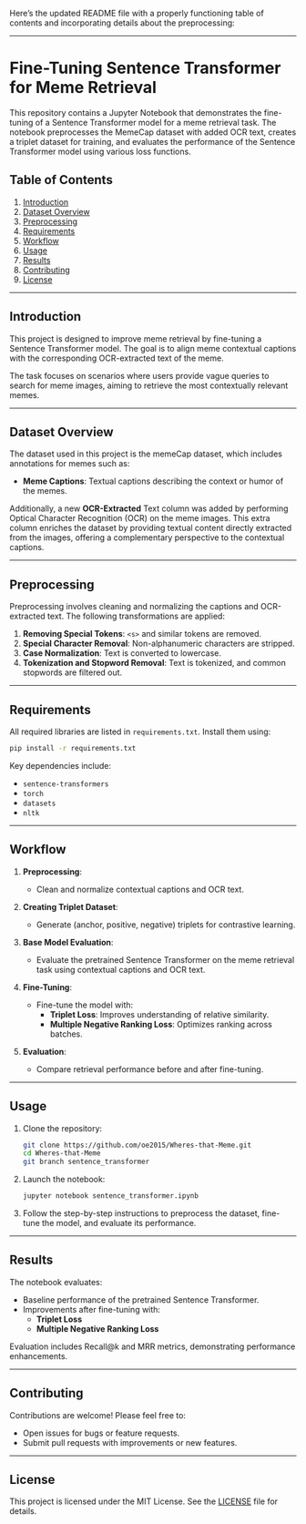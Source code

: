Here’s the updated README file with a properly functioning table of contents and incorporating details about the preprocessing:

---

# Fine-Tuning Sentence Transformer for Meme Retrieval

This repository contains a Jupyter Notebook that demonstrates the fine-tuning of a Sentence Transformer model for a meme retrieval task. The notebook preprocesses the MemeCap dataset with added OCR text, creates a triplet dataset for training, and evaluates the performance of the Sentence Transformer model using various loss functions.

## Table of Contents
1. [Introduction](#introduction)
2. [Dataset Overview](#dataset-overview)
3. [Preprocessing](#preprocessing)
4. [Requirements](#requirements)
5. [Workflow](#workflow)
6. [Usage](#usage)
7. [Results](#results)
8. [Contributing](#contributing)
9. [License](#license)

---

## Introduction

This project is designed to improve meme retrieval by fine-tuning a Sentence Transformer model. The goal is to align meme contextual captions with the corresponding OCR-extracted text of the meme.

The task focuses on scenarios where users provide vague queries to search for meme images, aiming to retrieve the most contextually relevant memes.

---

## Dataset Overview

The dataset used in this project is the memeCap dataset, which includes annotations for memes such as:

- **Meme Captions**: Textual captions describing the context or humor of the memes.

Additionally, a new **OCR-Extracted** Text column was added by performing Optical Character Recognition (OCR) on the meme images. This extra column enriches the dataset by providing textual content directly extracted from the images, offering a complementary perspective to the contextual captions.

---


## Preprocessing

Preprocessing involves cleaning and normalizing the captions and OCR-extracted text. The following transformations are applied:

1. **Removing Special Tokens**: `<s>` and similar tokens are removed.
2. **Special Character Removal**: Non-alphanumeric characters are stripped.
3. **Case Normalization**: Text is converted to lowercase.
4. **Tokenization and Stopword Removal**: Text is tokenized, and common stopwords are filtered out.


---

## Requirements

All required libraries are listed in `requirements.txt`. Install them using:
```bash
pip install -r requirements.txt
```

Key dependencies include:
- `sentence-transformers`
- `torch`
- `datasets`
- `nltk`

---

## Workflow

1. **Preprocessing**:
   - Clean and normalize contextual captions and OCR text.

2. **Creating Triplet Dataset**:
   - Generate (anchor, positive, negative) triplets for contrastive learning.

3. **Base Model Evaluation**:
   - Evaluate the pretrained Sentence Transformer on the meme retrieval task using contextual captions and OCR text.

4. **Fine-Tuning**:
   - Fine-tune the model with:
     - **Triplet Loss**: Improves understanding of relative similarity.
     - **Multiple Negative Ranking Loss**: Optimizes ranking across batches.

5. **Evaluation**:
   - Compare retrieval performance before and after fine-tuning.

---

## Usage

1. Clone the repository:
    ```bash
    git clone https://github.com/oe2015/Wheres-that-Meme.git
    cd Wheres-that-Meme
    git branch sentence_transformer
    ```

2. Launch the notebook:
    ```bash
    jupyter notebook sentence_transformer.ipynb
    ```

3. Follow the step-by-step instructions to preprocess the dataset, fine-tune the model, and evaluate its performance.

---

## Results

The notebook evaluates:
- Baseline performance of the pretrained Sentence Transformer.
- Improvements after fine-tuning with:
  - **Triplet Loss**
  - **Multiple Negative Ranking Loss**

Evaluation includes Recall@k and MRR metrics, demonstrating performance enhancements.

---

## Contributing

Contributions are welcome! Please feel free to:
- Open issues for bugs or feature requests.
- Submit pull requests with improvements or new features.

---

## License

This project is licensed under the MIT License. See the [LICENSE](LICENSE) file for details.

